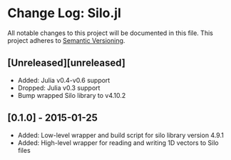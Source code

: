# Change Log: Silo.jl
All notable changes to this project will be documented in this file.
This project adheres to [Semantic Versioning](http://semver.org/).

## [Unreleased][unreleased]
- Added: Julia v0.4-v0.6 support
- Dropped: Julia v0.3 support
- Bump wrapped Silo library to v4.10.2

## [0.1.0] - 2015-01-25
- Added: Low-level wrapper and build script for silo library version 4.9.1
- Added: High-level wrapper for reading and writing 1D vectors to Silo files
